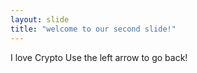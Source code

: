 ```yaml
---
layout: slide
title: "welcome to our second slide!"
---
```

I love Crypto
Use the left arrow to go back!
